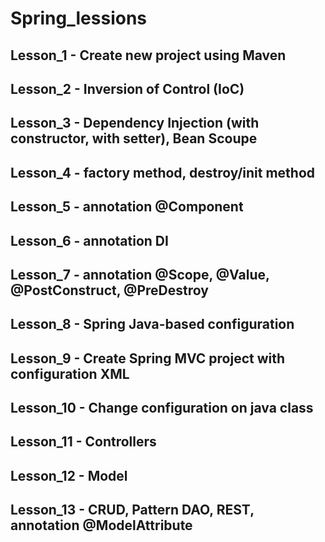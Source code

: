 # Spring_lessions

## Lesson_1 - Create new project using Maven
## Lesson_2 - Inversion of Control (IoC)
## Lesson_3 - Dependency Injection (with constructor, with setter), Bean Scoupe
## Lesson_4 - factory method, destroy/init method
## Lesson_5 - annotation @Component
## Lesson_6 - annotation DI
## Lesson_7 - annotation @Scope, @Value, @PostConstruct, @PreDestroy
## Lesson_8 - Spring Java-based configuration
## Lesson_9 - Create Spring MVC project with configuration XML
## Lesson_10 - Change configuration on java class
## Lesson_11 - Controllers
## Lesson_12 - Model
## Lesson_13 - CRUD, Pattern DAO, REST, annotation @ModelAttribute
